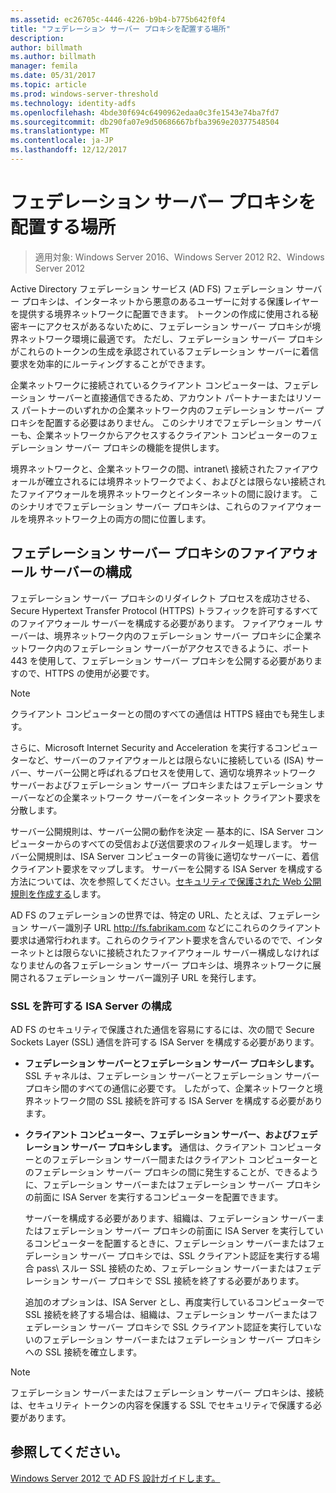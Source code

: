 ```yaml
---
ms.assetid: ec26705c-4446-4226-b9b4-b775b642f0f4
title: "フェデレーション サーバー プロキシを配置する場所"
description: 
author: billmath
ms.author: billmath
manager: femila
ms.date: 05/31/2017
ms.topic: article
ms.prod: windows-server-threshold
ms.technology: identity-adfs
ms.openlocfilehash: 4bde30f694c6490962edaa0c3fe1543e74ba7fd7
ms.sourcegitcommit: db290fa07e9d50686667bfba3969e20377548504
ms.translationtype: MT
ms.contentlocale: ja-JP
ms.lasthandoff: 12/12/2017
---
```

# <a name="where-to-place-a-federation-server-proxy"></a>フェデレーション サーバー プロキシを配置する場所

>適用対象: Windows Server 2016、Windows Server 2012 R2、Windows Server 2012

Active Directory フェデレーション サービス \(AD FS\) フェデレーション サーバー プロキシは、インターネットから悪意のあるユーザーに対する保護レイヤーを提供する境界ネットワークに配置できます。 トークンの作成に使用される秘密キーにアクセスがあるないために、フェデレーション サーバー プロキシが境界ネットワーク環境に最適です。 ただし、フェデレーション サーバー プロキシがこれらのトークンの生成を承認されているフェデレーション サーバーに着信要求を効率的にルーティングすることができます。  
  
企業ネットワークに接続されているクライアント コンピューターは、フェデレーション サーバーと直接通信できるため、アカウント パートナーまたはリソース パートナーのいずれかの企業ネットワーク内のフェデレーション サーバー プロキシを配置する必要はありません。 このシナリオでフェデレーション サーバーも、企業ネットワークからアクセスするクライアント コンピューターのフェデレーション サーバー プロキシの機能を提供します。  
  
境界ネットワークと、企業ネットワークの間、intranet\ 接続されたファイアウォールが確立されるには境界ネットワークでよく、およびとは限らない接続されたファイアウォールを境界ネットワークとインターネットの間に設けます。 このシナリオでフェデレーション サーバー プロキシは、これらのファイアウォールを境界ネットワーク上の両方の間に位置します。  
  
## <a name="configuring-your-firewall-servers-for-a-federation-server-proxy"></a>フェデレーション サーバー プロキシのファイアウォール サーバーの構成  
フェデレーション サーバー プロキシのリダイレクト プロセスを成功させる、Secure Hypertext Transfer Protocol \(HTTPS\) トラフィックを許可するすべてのファイアウォール サーバーを構成する必要があります。 ファイアウォール サーバーは、境界ネットワーク内のフェデレーション サーバー プロキシに企業ネットワーク内のフェデレーション サーバーがアクセスできるように、ポート 443 を使用して、フェデレーション サーバー プロキシを公開する必要がありますので、HTTPS の使用が必要です。  
  
> [!NOTE]  
> クライアント コンピューターとの間のすべての通信は HTTPS 経由でも発生します。  
  
さらに、Microsoft Internet Security and Acceleration を実行するコンピューターなど、サーバーのファイアウォールとは限らないに接続している \(ISA\) サーバー、サーバー公開と呼ばれるプロセスを使用して、適切な境界ネットワーク サーバーおよびフェデレーション サーバー プロキシまたはフェデレーション サーバーなどの企業ネットワーク サーバーをインターネット クライアント要求を分散します。  
  
サーバー公開規則は、サーバー公開の動作を決定 — 基本的に、ISA Server コンピューターからのすべての受信および送信要求のフィルター処理します。 サーバー公開規則は、ISA Server コンピューターの背後に適切なサーバーに、着信クライアント要求をマップします。 サーバーを公開する ISA Server を構成する方法については、次を参照してください。[セキュリティで保護された Web 公開規則を作成する](https://go.microsoft.com/fwlink/?LinkId=75182)します。  
  
AD FS のフェデレーションの世界では、特定の URL、たとえば、フェデレーション サーバー識別子 URL http://fs.fabrikam.com などにこれらのクライアント要求は通常行われます。これらのクライアント要求を含んでいるのでで、インターネットとは限らないに接続されたファイアウォール サーバー構成しなければなりませんの各フェデレーション サーバー プロキシは、境界ネットワークに展開されるフェデレーション サーバー識別子 URL を発行します。  
  
### <a name="configuring-isa-server-to-allow-ssl"></a>SSL を許可する ISA Server の構成  
AD FS のセキュリティで保護された通信を容易にするには、次の間で Secure Sockets Layer \(SSL\) 通信を許可する ISA Server を構成する必要があります。  
  
-   **フェデレーション サーバーとフェデレーション サーバー プロキシします。** SSL チャネルは、フェデレーション サーバーとフェデレーション サーバー プロキシ間のすべての通信に必要です。 したがって、企業ネットワークと境界ネットワーク間の SSL 接続を許可する ISA Server を構成する必要があります。  
  
-   **クライアント コンピューター、フェデレーション サーバー、およびフェデレーション サーバー プロキシします。** 通信は、クライアント コンピューターとのフェデレーション サーバー間またはクライアント コンピューターとのフェデレーション サーバー プロキシの間に発生することが、できるように、フェデレーション サーバーまたはフェデレーション サーバー プロキシの前面に ISA Server を実行するコンピューターを配置できます。  
  
    サーバーを構成する必要があります、組織は、フェデレーション サーバーまたはフェデレーション サーバー プロキシの前面に ISA Server を実行しているコンピューターを配置するときに、フェデレーション サーバーまたはフェデレーション サーバー プロキシでは、SSL クライアント認証を実行する場合 pass\ スルー SSL 接続のため、フェデレーション サーバーまたはフェデレーション サーバー プロキシで SSL 接続を終了する必要があります。  
  
    追加のオプションは、ISA Server とし、再度実行しているコンピューターで SSL 接続を終了する場合は、組織は、フェデレーション サーバーまたはフェデレーション サーバー プロキシで SSL クライアント認証を実行していないのフェデレーション サーバーまたはフェデレーション サーバー プロキシへの SSL 接続を確立します。  
  
> [!NOTE]  
> フェデレーション サーバーまたはフェデレーション サーバー プロキシは、接続は、セキュリティ トークンの内容を保護する SSL でセキュリティで保護する必要があります。  
  
## <a name="see-also"></a>参照してください。
[Windows Server 2012 で AD FS 設計ガイドします。](AD-FS-Design-Guide-in-Windows-Server-2012.md)
